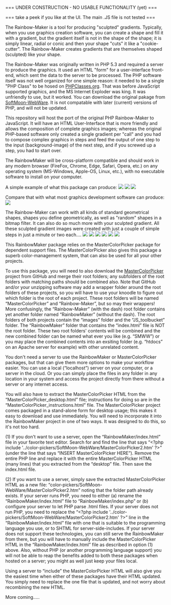 === UNDER CONSTRUCTION - NO USABLE FUNCTIONALITY (yet) ===

=== take a peek if you like at the UI.  The main .JS file is not tested ===

The Rainbow-Maker is a tool for producing "sculpted" gradients.  Typically, when you use graphics creation software, you can create a shape and fill it with a gradient, but the gradient itself is not in the shape of the shape; it is simply linear, radial or conic and then your shape "cuts" it like a "cookie-cutter".  The Rainbow-Maker creates gradients that are themselves shaped (sculpted) like your shape.

The Rainbow-Maker was originally written in PHP 5.3 and required a server to produce the graphics.  It used an HTML "form" for a user-interface front-end, which sent the data to the server to be processed.  The PHP software itself was not well organized for one simple reason: it needed to be a single "PHP Class" to be hosed on <a href='https://www.phpclasses.org/package/7363-PHP-Create-transparent-gradient-images.html'>PHPClasses.org</a>.  That was before JavaScript supported graphics, and the MS Internet Exploder was king.  It was unfriendly to use, but it worked.  You can download the original pakage from <a href='https://softmoon-webware.com/OpenSource.php'>SoftMoon-WebWare</a>.  It is not compatable with later (current) versions of PHP, and will not be updated.

This repository will host the port of the original PHP Rainbow-Maker to JavaScript.  It will have an HTML User-Interface that is more friendly and allows the composition of complete graphics images; whereas the original PHP-based software only created a single gradient per "call" and you had to compose complex graphics in steps and feed the output of one step to the input (background-image) of the next step, and if you screwed up a step, you had to start over.

The RainbowMaker will be cross-platform compatible and should work in any modern browser (FireFox, Chrome, Edge, Safari, Opera, etc.) on any operating system (MS-Windows, Apple-OS, Linux, etc.), with no executable software to install on your computer.

A simple example of what this package can produce:
<img src='RainbowGallery/mystar.png'>
<img src='RainbowGallery/myotherstar.png'>
<img src='RainbowGallery/mythirdstar.png'>

Compare that with what most graphics development software can produce:
<img src='RainbowGallery/oldstar1.png'>

The Rainbow-Maker can work with all kinds of standard geometrical shapes, shapes you define geometrically, as well as "random" shapes in a bitmap filter.  It can also do so much more with your sculpted gradient. All these sculpted gradient images were created with just a couple of simple steps in just a minute or two each....
<img src='RainbowGallery/7-13.png'>
<img src='RainbowGallery/16of20.png'>
<img src='RainbowGallery/bi-spiral star-flower.png'>
<img src='RainbowGallery/candy mints.png'>
<img src='RainbowGallery/rainbow starlet.png'>
<img src='RainbowGallery/TheBigIsland.png'>

This RainbowMaker package relies on the MasterColorPicker package for dependent support files.  The MasterColorPicker also gives this package a superb color-management system, that can also be used for all your other projects.

To use this package, you will need to also download the <a href='https://github.com/softmoonwebware/mastercolorpicker'>MasterColorPicker</a> project from GitHub and merge their root folders; any subfolders of the root folders with matching paths should be combined also.  Note that GitHub and/or your unzipping software may add a wrapper folder around the root folders of these projects, so you will have to use your knoodle to figure out which folder is the root of each project.  These root folders will be named “MasterColorPicker” and “Rainbow-Maker”, but so may their wrappers!  More confusingly, the “Rainbow-Maker” (with the dash) root folder contains yet another folder named “RainbowMaker” (without the dash).  The root folders of both projects contain the “images” folder and the “JS_toolbucket” folder.  The “RainbowMaker” folder that contains the “index.html” file is NOT the root folder.  These two root folders' contents will be combined and the new combined folder can be named what ever you like (e.g. “SMWW”) or you may place the combined contents into an exsiting folder (e.g. “htdocs” on an Apache server for example) with other unrelated content.

You don't need a server to use the RainbowMaker or MasterColorPicker packages, but that can give them more options to make your workflow easier.  You can use a local (“localhost”) server on your computer, or a server in the cloud.  Or you can simply place the files in any folder in any location in your system and access the project directly from there without a server or any internet access.

You will also have to extract the MasterColorPicker HTML from the “MasterColorPicker_desktop.html” file; instructions for doing so are in the “MasterColorPicker_instructions.html” file.  The MasterColorPicker project comes packaged in a stand-alone form for desktop usage; this makes it easy to download and use immediately.  You will need to incorporate it into the RainbowMaker project in one of two ways.  It was designed to do this, so it's not too hard.

(1) If you don't want to use a server, open the “RainbowMaker/index.html” file in your favorite text editor.  Search for and find the line that says “&lt;?php include '../color-pickers/SoftMoon-WebWare/MasterColorPicker2.htm' ?&gt;” (under the line that says “INSERT MasterColorPicker HERE”).  Remove the entire PHP line and replace it with the entire MasterColorPicker HTML (many lines) that you extracted from the “desktop” file.  Then save the index.html file.

(2) If you want to use a server, simply save the extracted MasterColorPicker HTML as a new file: “color-pickers/SoftMoon-WebWare/MasterColorPicker2.htm” noting that the folder path already exists.  If your server runs PHP, you need to either (a) rename the “RainbowMaker/index.html” file to “RainbowMaker/index.php” or (b) configure your server to let PHP parse .html files.  If your server does not run PHP, you need to replace the “&lt;?php include '../color-pickers/SoftMoon-WebWare/MasterColorPicker2.htm' ?&gt;” line in the “RainbowMaker/index.html” file with one that is suitable to the programming language you use, or to SHTML for server-side-includes.  If your server does not support these technologies, you can still serve the RainbowMaker from there, but you will have to manually include the MasterColorPicker HTML in the “RainbowMaker/index.html” file as described in option (1) above.  Also, without PHP (or another programming language support) you will not be able to reap the benefits added to both these packages when hosted on a server; you might as well just keep your files local.

Using a server to “include” the MasterColorPicker HTML will also give you the easiest time when either of these packages have their HTML updated. You simply need to replace the one file that is updated, and not worry about recombining the new HTML.

More coming.....
